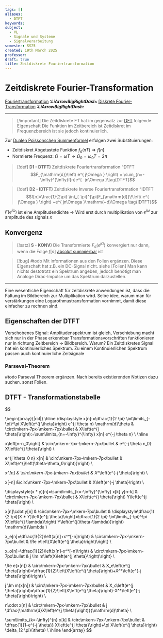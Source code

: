 ```yaml
---
tags: []
aliases:
  - DTFT
keywords: 
subject:
  - VL
  - Signale und Systeme
  - Signalverarbeitung
semester: SS25
created: 19th March 2025
professor: 
draft: true
title: Zeitdiskrete Fouriertransformation
---
```

 

# Zeitdiskrete Fourier-Transformation

[Fouriertransformation](Fouriertransformation.md) ***:LiArrowBigRightDash:***
[Diskrete Fourier-Transformation](DFT.md) ***:LiArrowBigRightDash:***

---

> [!important] Die Zeitdiskrete FT hat im gegensatz zur [DFT](DFT.md) folgende Eigenschaft
> Die Funktion im Zeitbereich ist Zeitdiskret im Frequenzbereich ist sie jedoch kontinuierlich.

Zur [Dualen Poissonschen Summenformel](Poissonsche%20Summenformel.md#^POIS2) erfolgen zwei Substituierungen:
- Zeitdiskret Abgetastete Funktion $f_{a}(nT) \Rightarrow f[n]$
- Normierte Frequenz: $\Omega=\omega T \Rightarrow \Omega_{0}=\omega_{0}T=2\pi$

> [!def] **D1 - DTFT)** Zeitdiskrete Fouriertransformation ^DTFT
> $$F_{\mathrm{d}}\left( e^{ j\Omega } \right) = \sum_{n=-\infty}^{\infty}f[n]e^{ -jn\Omega }\tag{DTFT}$$ 

> [!def] **D2 - IDTFT)** Zeitdiskrete Inverse Fouriertransformation ^IDTFT
> $$f[n]=\frac{1}{2\pi} \int_{-\pi}^{\pi}F_{\mathrm{d}}\!\left( e^{ j\Omega } \right) ~e^{ jn\Omega }\mathrm{~d}\Omega \tag{IDTFT}$$

$F(e^{ j\omega })$ ist eine Amplitudendichte -> Wird erst durch multiplikation von $e^{ j\omega }$ zur amplitude des signals $x$

## Konvergenz

> [!satz] **S - KONV)** Die Transformierte $F_{\mathrm{d}}\left( e^{ j\Omega } \right)$ konvergiert nur dann, wenn die Folge $f[n]$ [absolut summierbar](../Mathematik/Analysis/Folgen.md#^STFO) ist

> [!bug] #todo Mit informationen aus den Folien ergänzen. Diese Eigenschaft hat z.B. ein DC-Signal nicht. siehe [Folien]
> Man kann nichts destotrotz ein Spektrum angeben, jedoch benötigt man Analoge Dirac-Impulse um das Spektrum darzustellen.

---

Eine wesentliche Eigenschaft für zeitdiskrete anwendungen ist, dass die Faltung im Bildbereich zur Multiplikation wird. 
Selbe idee, warum man für verstärkungen eine Logarothmustransformation vornimmt, damit diese einfacher zu rechnen sind. 
 

## Eigenschaften der DTFT

Verschobenes Signal:
 Amplitudenspektrum ist gleich, Verschiebung macht sich nur in der Phase erkennbar
Transformationsvorschriften funktionieren nur in richtung Zeitbereich -> Bildbereich.
Warum? Ein Zeitdiskretes Signal hat ein kontinuierliches Spektrum. Zu einem Kontinuierlichen Spektrum passen auch kontinuierliche Zeitsignale

### Parseval-Theorem

#todo Parseval Theorem ergänzen. Nach bereits existierenden Notizen dazu suchen. sonst Folien.

## DTFT - Transformationstabelle

$$

\begin{array}{|rcl|}
\hline
\displaystyle x[n]:=\dfrac{1}{2 \pi} \int\limits_{-\pi}^\pi X\left(e^{j \theta}\right) e^{j \theta n} \mathrm{d}\theta
& \circ\mkern-7px-\mkern-7px\bullet &
X\left(e^{j \theta}\right):=\sum\limits_{n=-\infty}^{\infty} x[n] e^{-j \theta n} \\ \hline

x\left[n-n_0\right]
& \circ\mkern-7px-\mkern-7px\bullet &
e^{-j \theta n_0} X\left(e^{j \theta}\right) \\ 

e^{j \theta_0 n} x[n]
& \circ\mkern-7px-\mkern-7px\bullet &
X\left(e^{j\left(\theta-\theta_0\right)}\right) \\

x^*[n]
& \circ\mkern-7px-\mkern-7px\bullet &
X^*\left(e^{-j \theta}\right) \\

x[-n]
&\circ\mkern-7px-\mkern-7px\bullet &
X\left(e^{-j \theta}\right) \\

\displaystyle(x * y)[n]=\sum\limits_{k=-\infty}^{\infty} x[k] y[n-k]
& \circ\mkern-7px-\mkern-7px\bullet &
X\left(e^{j \theta}\right) Y\left(e^{j \theta}\right) \\

x[n]\cdot y[n]
& \circ\mkern-7px-\mkern-7px\bullet &
\displaystyle\dfrac{1}{2 \pi}(X * Y)\left(e^{j \theta}\right)=\dfrac{1}{2 \pi} \int\limits_{-\pi}^\pi X\left(e^{j \lambda}\right) Y\left(e^{j(\theta-\lambda)}\right) \mathrm{d}\lambda \\

x_e[n]=\dfrac{1}{2}\left(x[n]+x^*[-n]\right)
& \circ\mkern-7px-\mkern-7px\bullet &
\Re e\left\{X\left(e^{j \theta}\right)\right\} \\

x_o[n]=\dfrac{1}{2}\left(x[n]-x^*[-n]\right)
& \circ\mkern-7px-\mkern-7px\bullet &
j \Im m\left\{X\left(e^{j \theta}\right)\right\} \\

\Re e\{x[n]\}
& \circ\mkern-7px-\mkern-7px\bullet &
X_e\left(e^{j \theta}\right)=\dfrac{1}{2}\left(X\left(e^{j \theta}\right)+X^*\left(e^{-j \theta}\right)\right) \\

j \Im m\{x[n]\}
& \circ\mkern-7px-\mkern-7px\bullet &
X_o\left(e^{j \theta}\right)=\dfrac{1}{2}\left(X\left(e^{j \theta}\right)-X^*\left(e^{-j \theta}\right)\right) \\

n\cdot x[n]
& \circ\mkern-7px-\mkern-7px\bullet &
j \dfrac{\mathrm{d}X\left(e^{j \theta}\right)}{\mathrm{d}\theta} \\

\sum\limits_{k=-\infty}^{n} x[k]
& \circ\mkern-7px-\mkern-7px\bullet &
\dfrac{1}{1-e^{-j \theta}} X\left(e^{j \theta}\right)+\pi X\left(e^{j \theta}\right) \delta_{2 \pi}(\theta) \\ \hline
\end{array}
$$
